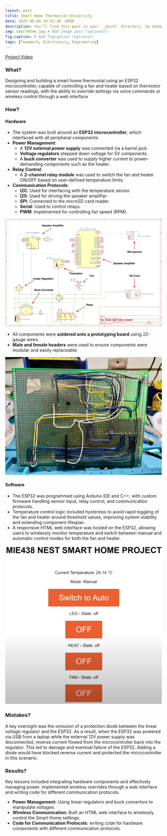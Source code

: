 ```yaml
---
layout: post
title: Smart Home Thermostat-University
date: 2025-06-04 19:32:20 -0500
description: You’ll find this post in your `_posts` directory. Go ahead and edit it and re-build the site to see your changes. # Add post description (optional)
img: SmartHome.jpg # Add image post (optional)
fig-caption: # Add figcaption (optional)
tags: [Teamwork, Electronics, Engineering]
---
```


[Project Video](https://youtu.be/AboBtPy3Abc?si=dfY4FVKgFEML-8DS)

### What?

Designing and building a smart home thermostat using an ESP32 microcontroller, capable of controlling a fan and heater based on thermistor sensor readings, with the ability to override settings via voice commands or wireless control through a web interface

### How?

#### Hardware

- The system was built around an **ESP32 microcontroller**, which interfaced with all peripheral components.
- **Power Management**:
  - A **12V external power supply** was connected via a barrel jack.
  - **Voltage regulators** stepped down voltage for 5V components.
  - A **buck converter** was used to supply higher current to power-demanding components such as the heater.
- **Relay Control**:
  - A **2-channel relay module** was used to switch the fan and heater ON/OFF based on user-defined temperature limits.
- **Communication Protocols**:
  - **I2C**: Used for interfacing with the temperature sensor.
  - **I2S**: Used for driving the speaker amplifier.
  - **SPI**: Connected to the microSD card reader.
  - **Serial**: Used to control relays.
  - **PWM**: Implemented for controlling fan speed (RPM).

![Smart Home Circuit Diagram](/assets/img/smarthomesch.png)

- All components were **soldered onto a prototyping board** using 22-gauge wires.
- **Male and female headers** were used to ensure components were modular and easily replaceable.

![Smart Home Soldering](/assets/img/SmartHomeSoldering.jpg)

#### Software

- The ESP32 was programmed using Arduino IDE and C++, with custom firmware handling sensor input, relay control, and communication protocols.
- Temperature control logic included hysteresis to avoid rapid toggling of the fan and heater around threshold values, improving system stability and extending component lifespan.
- A responsive HTML web interface was hosted on the ESP32, allowing users to wirelessly monitor temperature and switch between manual and automatic control modes for both the fan and heater.

![](/assets/img/smarthomesoftware.png)

### Mistakes?

A key oversight was the omission of a protection diode between the linear voltage regulator and the ESP32. As a result, when the ESP32 was powered via USB from a laptop while the external 12V power supply was disconnected, reverse current flowed from the microcontroller back into the regulator. This led to damage and eventual failure of the ESP32. Adding a diode would have blocked reverse current and protected the microcontroller in this scenario.

### Results?

Key lessons included integrating hardware components and effectively managing power. implemented wireless overrides through a web interface and writing code for different communication protocols. 

- **Power Management:** Using linear regulators and buck convertors to manipulate voltages.
- **Wireless Communication:** Built an HTML web interface to wirelessly control the Smart Home settings. 
- **Code for Communication Protocols:** writing code for hardware components with different communication protocols. 



